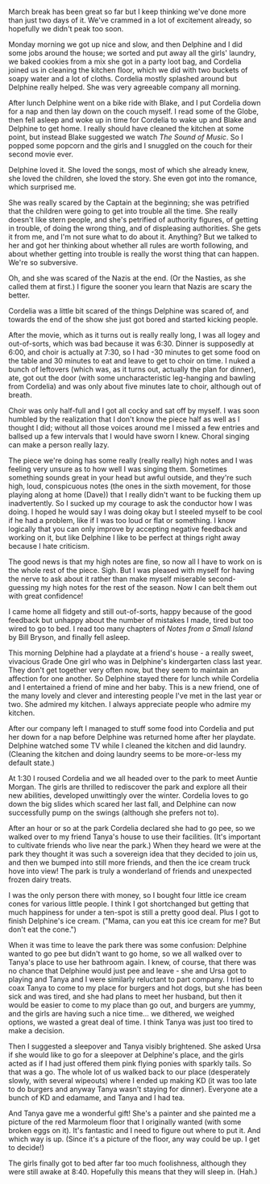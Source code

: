 <!--
.. title: More Marvellous March Break
.. date: 2009-03-17 22:39:18
.. author: Amy Brown
-->

March break has been great so far but I keep thinking we've done
more than just two days of it.  We've crammed in a lot of excitement
already, so hopefully we didn't peak too soon.

Monday morning we got up nice and slow, and then Delphine and
I did some jobs around the house; we sorted and put away all
the girls' laundry, we baked cookies from a mix she got in a
party loot bag, and Cordelia joined us in cleaning the kitchen
floor, which we did with two buckets of soapy water and a lot
of cloths.  Cordelia mostly splashed around but Delphine really
helped.  She was very agreeable company all morning.

After lunch Delphine went on a bike ride with Blake, and I put
Cordelia down for a nap and then lay down on the couch myself.
I read some of the Globe, then fell asleep and woke up in time for 
Cordelia to wake up and Blake and Delphine to get home.  I
really should have cleaned the kitchen at some point, but
instead Blake suggested we watch *The Sound of Music*.  So I
popped some popcorn and the girls and I snuggled on the couch
for their second movie ever.

Delphine loved it.   She loved the songs, most of which she
already knew, she loved the children, she loved the story.  She
even got into the romance, which surprised me.

She was really scared by the Captain at
the beginning; she was petrified that the children were going
to get into trouble all the time.  She really doesn't like
stern people, and she's petrified of authority figures, of
getting in trouble, of doing the wrong thing, and of displeasing
authorities.  She gets it from me, and I'm not sure what to
do about it.  Anything? But we talked to her and got her thinking about
whether all rules are worth following, and about whether getting
into trouble is really the worst thing that can happen.  We're
so subversive.

Oh, and she was scared of the Nazis at the end.  (Or the Nasties,
as she called them at first.)  I figure the sooner you learn that
Nazis are scary the better.

Cordelia was a little bit scared of the things Delphine was scared
of, and towards the end of the show she just got bored and started
kicking people.

After the movie, which as it turns out is really really long, I was
all logey and out-of-sorts, which was bad because it was 6:30.
Dinner is supposedly at 6:00, and choir is actually at 7:30, so 
I had -30 minutes to get some food on the table and 30 minutes
to eat and leave to get to choir on time.  I nuked 
a bunch of leftovers (which was, as it turns out, actually the 
plan for dinner), ate, got out the door (with some uncharacteristic
leg-hanging and bawling from Cordelia) and was only about five minutes
late to choir, although out of breath.

Choir was only half-full and I got all cocky and sat off by myself.
I was soon humbled by the realization that I don't know the piece
half as well as I thought I did; without all those voices around me
I missed a few entries and ballsed up a few intervals that I would
have sworn I knew.  Choral singing can make a person really lazy.

The piece we're doing has some really (really really) high notes
and I was feeling very unsure as to how well I was singing them.  Sometimes 
something sounds great in your head but awful outside,
and they're such high, loud, conspicuous notes (the ones in the
sixth movement, for those playing along at home (Dave)) that I
really didn't want to be fucking them up inadvertently.  So I
sucked up my courage to ask the conductor how I was doing. I hoped
he would say I was doing okay but I steeled myself to be cool if
he had a problem, like if I was too loud or flat or something.  I 
know logically that you can only improve by accepting negative
feedback and working on it, but like Delphine I like to be perfect
at things right away because I hate criticism.  

The good news is that my high notes are fine, so now all
I have to work on is the whole rest of the piece.  Sigh.  But I
was pleased with myself for having the nerve to ask about it
rather than make myself miserable second-guessing my high notes for 
the rest of the season. Now I can belt them out with great
confidence!

I came home all fidgety and still out-of-sorts, happy because of
the good feedback but unhappy about the number of mistakes I made,
tired but too wired to go to bed.  I read too many chapters of
*Notes from a Small Island* by Bill Bryson, and finally fell asleep.

This morning Delphine had a playdate at a friend's house - a really
sweet, vivacious Grade One girl who was in Delphine's kindergarten
class last year.  They don't get together very often now, but they
seem to maintain an affection for one another. So Delphine stayed
there for lunch while Cordelia and I entertained a friend of mine
and her baby. This is a new friend, one of the many lovely and 
clever and interesting people I've met in the last year or two.
She admired my kitchen.  I always appreciate people who admire my
kitchen.

After our company left I managed to stuff some food into Cordelia
and put her down for a nap before Delphine was returned home
after her playdate. Delphine watched some TV while I cleaned
the kitchen and did laundry. (Cleaning the kitchen and doing
laundry seems to be more-or-less my default state.)

At 1:30 I roused Cordelia and we all headed over to the park
to meet Auntie Morgan.  The girls are thrilled to rediscover the
park and explore all their new abilities, developed unwittingly
over the winter.  Cordelia loves to go down the big slides which
scared her last fall, and Delphine can now successfully pump on 
the swings (although she prefers not to).

After an hour or so at the park Cordelia declared she had to go
pee, so we walked over to my friend Tanya's house to use their 
facilities.  (It's important to cultivate friends who live near 
the park.) When they heard we were at the park they thought it 
was such a sovereign idea that they decided to join us, and 
then we bumped into still more friends, and then the ice cream 
truck hove into view!  The park is truly a wonderland of friends 
and unexpected frozen dairy treats.

I was the only person there with money, so I bought four little
ice cream cones for various little people.  I think I got shortchanged 
but getting that much
happiness for under a ten-spot is still a pretty good deal.  Plus
I got to finish Delphine's ice cream.  ("Mama, can you eat this
ice cream for me?  But don't eat the cone.")  

When it was time to leave the park there was some confusion: Delphine
wanted to go pee but didn't want to go home, so we all walked over
to Tanya's place to use her bathroom again. I knew, of course, that
there was no chance that Delphine would just pee and leave - she
and Ursa got to playing and Tanya and I were similarly reluctant
to part company.  I tried to coax Tanya to come to my place for burgers
and hot dogs, but she has been sick and was tired, and she had 
plans to meet her husband, but then it would be easier to come to 
my place than go out, and burgers are yummy, and the girls are having 
such a nice time... we dithered, we weighed options, we wasted a great 
deal of time.  I think Tanya was just too tired to make a decision.

Then I suggested a sleepover and Tanya visibly brightened.  She
asked Ursa if she would like to go for a sleepover at Delphine's
place, and the girls acted as if I had just offered them pink
flying ponies with sparkly tails. So that was a go.  The whole lot
of us walked back to our place (desperately slowly, with several
wipeouts) where I ended up making KD (it was
too late to do burgers and anyway Tanya wasn't staying for dinner).
Everyone ate a bunch of KD and edamame, and Tanya and I had tea.  

And Tanya gave me a wonderful gift!  She's a painter and she painted
me a picture of the red Marmoleum floor that I originally wanted
(with some broken eggs on it). It's fantastic and I need to figure out
where to put it. And which way is up.  (Since it's a picture of the
floor, any way could be up. I get to decide!)

The girls finally got to bed after far too much foolishness, although
they were still awake at 8:40.  Hopefully this means that they will
sleep in.  (Hah.)


